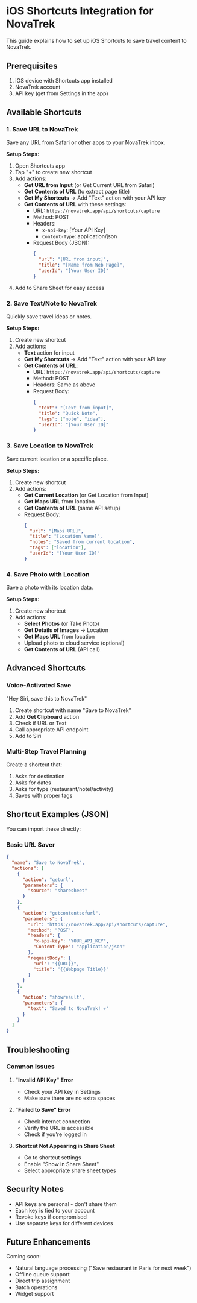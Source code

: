 # iOS Shortcuts Integration for NovaTrek

This guide explains how to set up iOS Shortcuts to save travel content to NovaTrek.

## Prerequisites

1. iOS device with Shortcuts app installed
2. NovaTrek account
3. API key (get from Settings in the app)

## Available Shortcuts

### 1. Save URL to NovaTrek

Save any URL from Safari or other apps to your NovaTrek inbox.

**Setup Steps:**
1. Open Shortcuts app
2. Tap "+" to create new shortcut
3. Add actions:
   - **Get URL from Input** (or Get Current URL from Safari)
   - **Get Contents of URL** (to extract page title)
   - **Get My Shortcuts** → Add "Text" action with your API key
   - **Get Contents of URL** with these settings:
     - URL: `https://novatrek.app/api/shortcuts/capture`
     - Method: POST
     - Headers: 
       - `x-api-key`: [Your API Key]
       - `Content-Type`: application/json
     - Request Body (JSON):
       ```json
       {
         "url": "[URL from input]",
         "title": "[Name from Web Page]",
         "userId": "[Your User ID]"
       }
       ```
4. Add to Share Sheet for easy access

### 2. Save Text/Note to NovaTrek

Quickly save travel ideas or notes.

**Setup Steps:**
1. Create new shortcut
2. Add actions:
   - **Text** action for input
   - **Get My Shortcuts** → Add "Text" action with your API key
   - **Get Contents of URL**:
     - URL: `https://novatrek.app/api/shortcuts/capture`
     - Method: POST
     - Headers: Same as above
     - Request Body:
       ```json
       {
         "text": "[Text from input]",
         "title": "Quick Note",
         "tags": ["note", "idea"],
         "userId": "[Your User ID]"
       }
       ```

### 3. Save Location to NovaTrek

Save current location or a specific place.

**Setup Steps:**
1. Create new shortcut
2. Add actions:
   - **Get Current Location** (or Get Location from Input)
   - **Get Maps URL** from location
   - **Get Contents of URL** (same API setup)
   - Request Body:
     ```json
     {
       "url": "[Maps URL]",
       "title": "[Location Name]",
       "notes": "Saved from current location",
       "tags": ["location"],
       "userId": "[Your User ID]"
     }
     ```

### 4. Save Photo with Location

Save a photo with its location data.

**Setup Steps:**
1. Create new shortcut
2. Add actions:
   - **Select Photos** (or Take Photo)
   - **Get Details of Images** → Location
   - **Get Maps URL** from location
   - Upload photo to cloud service (optional)
   - **Get Contents of URL** (API call)

## Advanced Shortcuts

### Voice-Activated Save
"Hey Siri, save this to NovaTrek"

1. Create shortcut with name "Save to NovaTrek"
2. Add **Get Clipboard** action
3. Check if URL or Text
4. Call appropriate API endpoint
5. Add to Siri

### Multi-Step Travel Planning
Create a shortcut that:
1. Asks for destination
2. Asks for dates
3. Asks for type (restaurant/hotel/activity)
4. Saves with proper tags

## Shortcut Examples (JSON)

You can import these directly:

### Basic URL Saver
```json
{
  "name": "Save to NovaTrek",
  "actions": [
    {
      "action": "geturl",
      "parameters": {
        "source": "sharesheet"
      }
    },
    {
      "action": "getcontentsofurl",
      "parameters": {
        "url": "https://novatrek.app/api/shortcuts/capture",
        "method": "POST",
        "headers": {
          "x-api-key": "YOUR_API_KEY",
          "Content-Type": "application/json"
        },
        "requestBody": {
          "url": "{{URL}}",
          "title": "{{Webpage Title}}"
        }
      }
    },
    {
      "action": "showresult",
      "parameters": {
        "text": "Saved to NovaTrek! ✈️"
      }
    }
  ]
}
```

## Troubleshooting

### Common Issues

1. **"Invalid API Key" Error**
   - Check your API key in Settings
   - Make sure there are no extra spaces

2. **"Failed to Save" Error**
   - Check internet connection
   - Verify the URL is accessible
   - Check if you're logged in

3. **Shortcut Not Appearing in Share Sheet**
   - Go to shortcut settings
   - Enable "Show in Share Sheet"
   - Select appropriate share sheet types

## Security Notes

- API keys are personal - don't share them
- Each key is tied to your account
- Revoke keys if compromised
- Use separate keys for different devices

## Future Enhancements

Coming soon:
- Natural language processing ("Save restaurant in Paris for next week")
- Offline queue support
- Direct trip assignment
- Batch operations
- Widget support